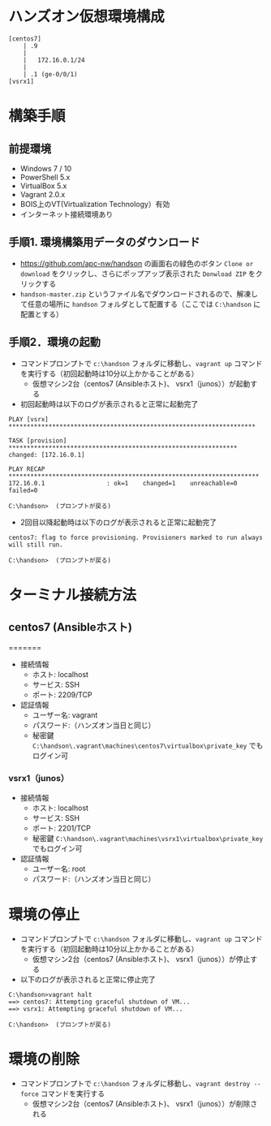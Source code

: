 
# ハンズオン仮想環境構成
```
[centos7]
    | .9
    |
    |   172.16.0.1/24
    |
    | .1 (ge-0/0/1)
[vsrx1]
```

# 構築手順
## 前提環境
- Windows 7 / 10
- PowerShell 5.x
- VirtualBox 5.x
- Vagrant 2.0.x
- BOIS上のVT(Virtualization Technology）有効
- インターネット接続環境あり

## 手順1. 環境構築用データのダウンロード
-  https://github.com/apc-nw/handson の画面右の緑色のボタン `Clone or download` をクリックし、さらにポップアップ表示された `Donwload ZIP` をクリックする
- `handson-master.zip` というファイル名でダウンロードされるので、解凍して任意の場所に `handson` フォルダとして配置する（ここでは `C:\handson` に配置とする）


## 手順2．環境の起動
- コマンドプロンプトで `c:\handson` フォルダに移動し、`vagrant up` コマンドを実行する（初回起動時は10分以上かかることがある）
    - 仮想マシン2台（centos7 (Ansibleホスト)、 vsrx1（junos））が起動する
- 初回起動時は以下のログが表示されると正常に起動完了
```
PLAY [vsrx] ********************************************************************

TASK [provision] ***************************************************************
changed: [172.16.0.1]

PLAY RECAP *********************************************************************
172.16.0.1                 : ok=1    changed=1    unreachable=0    failed=0

C:\handson>  (プロンプトが戻る)
```

- 2回目以降起動時は以下のログが表示されると正常に起動完了
```
centos7: flag to force provisioning. Provisioners marked to run always will still run.

C:\handson>  (プロンプトが戻る)
```
# ターミナル接続方法
## centos7 (Ansibleホスト)
=======
- 接続情報
    - ホスト: localhost
    - サービス: SSH
    - ポート: 2209/TCP
- 認証情報
    - ユーザー名: vagrant
    - パスワード:（ハンズオン当日と同じ）
    - 秘密鍵 `C:\handson\.vagrant\machines\centos7\virtualbox\private_key` でもログイン可
### vsrx1（junos）
- 接続情報
    - ホスト: localhost
    - サービス: SSH
    - ポート: 2201/TCP
    - 秘密鍵 `C:\handson\.vagrant\machines\vsrx1\virtualbox\private_key` でもログイン可
- 認証情報
    - ユーザー名: root
    - パスワード:（ハンズオン当日と同じ）

# 環境の停止
- コマンドプロンプトで `c:\handson` フォルダに移動し、`vagrant up` コマンドを実行する（初回起動時は10分以上かかることがある）
    - 仮想マシン2台（centos7 (Ansibleホスト)、 vsrx1（junos））が停止する
- 以下のログが表示されると正常に停止完了

```
C:\handson>vagrant halt
==> centos7: Attempting graceful shutdown of VM...
==> vsrx1: Attempting graceful shutdown of VM...

C:\handson>  (プロンプトが戻る)
```

# 環境の削除
- コマンドプロンプトで `c:\handson` フォルダに移動し、`vagrant destroy --force` コマンドを実行する
    - 仮想マシン2台（centos7 (Ansibleホスト)、 vsrx1（junos））が削除される






